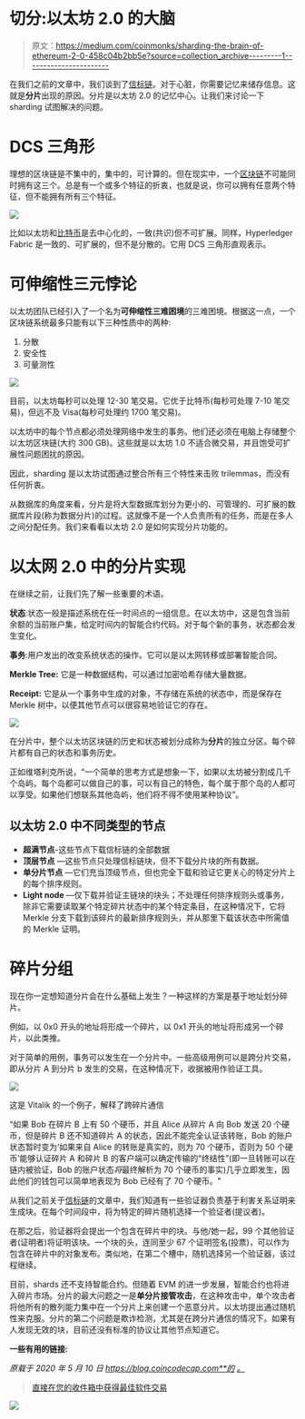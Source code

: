 # 切分:以太坊 2.0 的大脑

> 原文：<https://medium.com/coinmonks/sharding-the-brain-of-ethereum-2-0-458c04b2bb5e?source=collection_archive---------1----------------------->

在我们之前的文章中，我们谈到了[信标链](https://blog.coincodecap.com/ethereum-beacon-chain/)。对于心脏，你需要记忆来储存信息。这就是**分片**出现的原因。分片是以太坊 2.0 的记忆中心。让我们来讨论一下 sharding 试图解决的问题。

# DCS 三角形

理想的区块链是不集中的，集中的，可计算的。但在现实中，一个[区块链](https://blog.coincodecap.com/what-is-blockchain-a-simple-guide-for-dummies/)不可能同时拥有这三个。总是有一个或多个特征的折衷，也就是说，你可以拥有任意两个特征，但不能拥有所有三个特征。

![](img/c0172f092e164472b4661ab0450c491a.png)

比如以太坊和[比特币](https://blog.coincodecap.com/a-candid-explanation-of-bitcoin/)是去中心化的，一致(共识)但不可扩展。同样，Hyperledger Fabric 是一致的、可扩展的，但不是分散的。它用 DCS 三角形直观表示。

# 可伸缩性三元悖论

以太坊团队已经引入了一个名为**可伸缩性三难困境**的三难困境。根据这一点，一个区块链系统最多只能有以下三种性质中的两种:

1.  分散
2.  安全性
3.  可量测性

![](img/38a1a8fe02d2c528900e72e4a930e22e.png)

目前，以太坊每秒可以处理 12-30 笔交易。它优于比特币(每秒可处理 7-10 笔交易)，但远不及 Visa(每秒可处理约 1700 笔交易)。

以太坊中的每个节点都必须处理网络中发生的事务。他们还必须在电脑上存储整个以太坊区块链(大约 300 GB)。这些就是以太坊 1.0 不适合微交易，并且饱受可扩展性问题困扰的原因。

因此，sharding 是以太坊试图通过整合所有三个特性来击败 trilemmas，而没有任何折衷。

从数据库的角度来看，分片是将大型数据库划分为更小的、可管理的、可扩展的数据库片段(称为数据分片)的过程。这就像不是一个人负责所有的任务，而是在多人之间分配任务。我们来看看以太坊 2.0 是如何实现分片功能的。

# 以太网 2.0 中的分片实现

在继续之前，让我们先了解一些重要的术语。

**状态**:状态一般是描述系统在任一时间点的一组信息。在以太坊中，这是包含当前余额的当前账户集，给定时间内的智能合约代码。对于每个新的事务，状态都会发生变化。

**事务**:用户发出的改变系统状态的操作。它可以是以太网转移或部署智能合同。

**Merkle Tree:** 它是一种数据结构，可以通过加密哈希存储大量数据。

**Receipt:** 它是从一个事务中生成的对象，不存储在系统的状态中，而是保存在 Merkle 树中，以便其他节点可以很容易地验证它的存在。

![](img/95371bfef4ac85a6c3d2e111ca1eda50.png)

在分片中，整个以太坊区块链的历史和状态被划分成称为**分片**的独立分区。每个碎片都有自己的状态和事务历史。

正如维塔利克所说，“一个简单的思考方式是想象一下，如果以太坊被分割成几千个岛屿。每个岛都可以做自己的事，可以有自己的特色，每个属于那个岛的人都可以享受。如果他们想联系其他岛屿，他们将不得不使用某种协议”。

## 以太坊 2.0 中不同类型的节点

*   **超满节点**-这些节点下载信标链的全部数据
*   **顶层节点** —这些节点只处理信标链块，但不下载分片块的所有数据。
*   **单分片节点** —它们充当顶级节点，但也完全下载和验证它更关心的特定分片上的每个排序规则。
*   **Light node** —仅下载并验证主链块的块头；不处理任何排序规则头或事务，除非它需要读取某个特定碎片状态中的某个特定条目，在这种情况下，它将 Merkle 分支下载到该碎片的最新排序规则头，并从那里下载该状态中所需值的 Merkle 证明。

# 碎片分组

现在你一定想知道分片会在什么基础上发生？一种这样的方案是基于地址划分碎片。

例如，以 0x0 开头的地址将形成一个碎片，以 0x1 开头的地址将形成另一个碎片，以此类推。

对于简单的用例，事务可以发生在一个分片中。一些高级用例可以是跨分片交易，即从分片 A 到分片 b 发生的交易，在这种情况下，收据被用作验证工具。

![](img/693c6011328508b99bceb2ba0a00c700.png)

这是 Vitalik 的一个例子，解释了跨碎片通信

“如果 Bob 在碎片 B 上有 50 个硬币，并且 Alice 从碎片 A 向 Bob 发送 20 个硬币，但是碎片 B 还不知道碎片 A 的状态，因此不能完全认证该转账，Bob 的账户状态暂时变为‘如果来自 Alice 的转账是真实的，则为 70 个硬币，否则为 50 个硬币’能够认证碎片 A 和碎片 B 的客户端可以确定传输的“终结性”(即一旦转账可以在链内被验证，Bob 的账户状态*将*最终解析为 70 个硬币的事实)几乎立即发生，因此他们的钱包可以简单地表现为 Bob 已经有了 70 个硬币。"

从我们之前关于[信标链](https://blog.coincodecap.com/ethereum-beacon-chain/)的文章中，我们知道有一些验证器负责基于利害关系证明来生成块。在每个时间段中，将为特定的碎片随机选择一个验证者(提议者)。

在那之后，验证器将会提出一个包含在碎片中的块。与他/她一起，99 个其他验证者(证明者)将证明该块。一个块的头，连同至少 67 个证明签名(投票)，可以作为包含在碎片中的对象发布。类似地，在第二个槽中，随机选择另一个验证器，该过程继续。

目前，shards 还不支持智能合约。但随着 EVM 的进一步发展，智能合约也将进入碎片市场。分片的最大问题之一是**单分片接管攻击**，在这种攻击中，单个攻击者将他所有的散列能力集中在一个分片上来创建一个恶意分片。以太坊提出通过随机性来克服。分片的第二个问题是欺诈检测，尤其是在跨分片通信的情况下。如果有人发现无效的块，目前还没有标准的协议让其他节点知道它。

**一些有用的链接:**

*原载于 2020 年 5 月 10 日 https://blog.coincodecap.com**的* [*。*](https://blog.coincodecap.com/sharding-in-ethereum/)

> [直接在您的收件箱中获得最佳软件交易](https://coincodecap.com/?utm_source=coinmonks)

[![](img/7c0b3dfdcbfea594cc0ae7d4f9bf6fcb.png)](https://coincodecap.com/?utm_source=coinmonks)